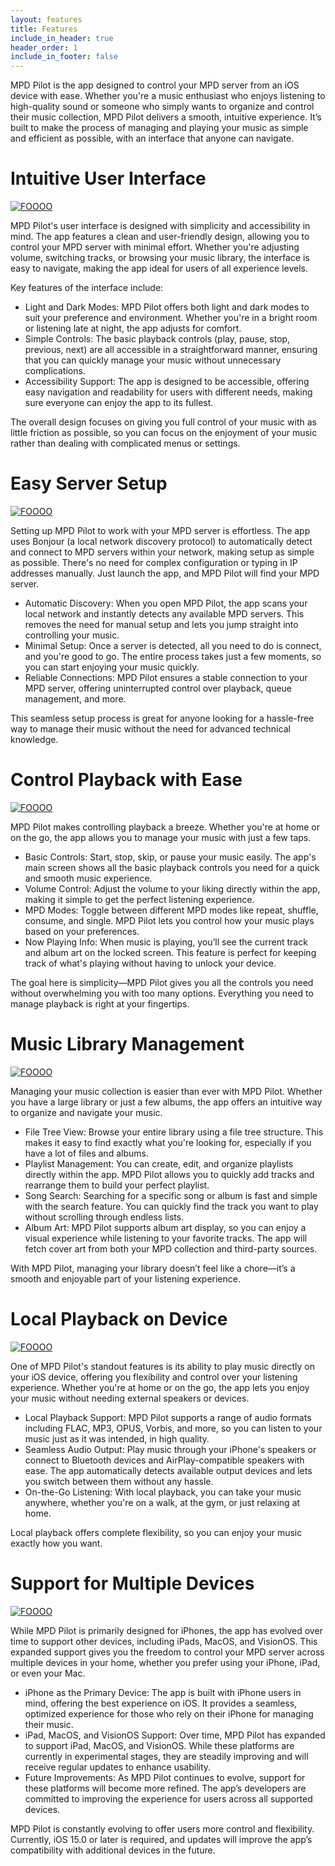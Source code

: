```yaml
---
layout: features
title: Features
include_in_header: true
header_order: 1
include_in_footer: false
---
```


MPD Pilot is the app designed to control your MPD server from an iOS device with ease. Whether you're a music enthusiast who enjoys listening to high-quality sound or someone who simply wants to organize and control their music collection, MPD Pilot delivers a smooth, intuitive experience. It’s built to make the process of managing and playing your music as simple and efficient as possible, with an interface that anyone can navigate.


# Intuitive User Interface

<a href="/assets/screenshots/app/iphone/main/Simulator Screenshot - iPhone 15 Pro Max - 2024-01-24 at 13.42.22.jpg" data-pswp-width="1290" data-pswp-height="2796"
    target="_blank">
    <img src="/assets/screenshots/app/iphone/main/Simulator Screenshot - iPhone 15 Pro Max - 2024-01-24 at 13.42.22.jpg" alt="FOOOO" class="img-r"/>
</a>

MPD Pilot's user interface is designed with simplicity and accessibility in mind. The app features a clean and user-friendly design, allowing you to control your MPD server with minimal effort. Whether you're adjusting volume, switching tracks, or browsing your music library, the interface is easy to navigate, making the app ideal for users of all experience levels.

Key features of the interface include:

- Light and Dark Modes: MPD Pilot offers both light and dark modes to suit your preference and environment. Whether you're in a bright room or listening late at night, the app adjusts for comfort.
- Simple Controls: The basic playback controls (play, pause, stop, previous, next) are all accessible in a straightforward manner, ensuring that you can quickly manage your music without unnecessary complications.
- Accessibility Support: The app is designed to be accessible, offering easy navigation and readability for users with different needs, making sure everyone can enjoy the app to its fullest.

The overall design focuses on giving you full control of your music with as little friction as possible, so you can focus on the enjoyment of your music rather than dealing with complicated menus or settings.

# Easy Server Setup

<a href="/assets/screenshots/app/iphone/main/Simulator Screenshot - iPhone 15 Pro Max - 2024-01-24 at 13.42.22.jpg" data-pswp-width="1290" data-pswp-height="2796"
    target="_blank">
    <img src="/assets/screenshots/app/iphone/main/Simulator Screenshot - iPhone 15 Pro Max - 2024-01-24 at 13.42.22.jpg" alt="FOOOO" class="img-l" />
</a>

Setting up MPD Pilot to work with your MPD server is effortless. The app uses Bonjour (a local network discovery protocol) to automatically detect and connect to MPD servers within your network, making setup as simple as possible. There's no need for complex configuration or typing in IP addresses manually. Just launch the app, and MPD Pilot will find your MPD server.

- Automatic Discovery: When you open MPD Pilot, the app scans your local network and instantly detects any available MPD servers. This removes the need for manual setup and lets you jump straight into controlling your music.
- Minimal Setup: Once a server is detected, all you need to do is connect, and you're good to go. The entire process takes just a few moments, so you can start enjoying your music quickly.
- Reliable Connections: MPD Pilot ensures a stable connection to your MPD server, offering uninterrupted control over playback, queue management, and more.

This seamless setup process is great for anyone looking for a hassle-free way to manage their music without the need for advanced technical knowledge.

# Control Playback with Ease

<a href="/assets/screenshots/app/iphone/main/Simulator Screenshot - iPhone 15 Pro Max - 2024-01-24 at 13.42.22.jpg" data-pswp-width="1290" data-pswp-height="2796"
    target="_blank">
    <img src="/assets/screenshots/app/iphone/main/Simulator Screenshot - iPhone 15 Pro Max - 2024-01-24 at 13.42.22.jpg" alt="FOOOO" class="img-r"/>
</a>

MPD Pilot makes controlling playback a breeze. Whether you're at home or on the go, the app allows you to manage your music with just a few taps.

- Basic Controls: Start, stop, skip, or pause your music easily. The app's main screen shows all the basic playback controls you need for a quick and smooth music experience.
- Volume Control: Adjust the volume to your liking directly within the app, making it simple to get the perfect listening experience.
- MPD Modes: Toggle between different MPD modes like repeat, shuffle, consume, and single. MPD Pilot lets you control how your music plays based on your preferences.
- Now Playing Info: When music is playing, you’ll see the current track and album art on the locked screen. This feature is perfect for keeping track of what's playing without having to unlock your device.

The goal here is simplicity—MPD Pilot gives you all the controls you need without overwhelming you with too many options. Everything you need to manage playback is right at your fingertips.

# Music Library Management

<a href="/assets/screenshots/app/iphone/main/Simulator Screenshot - iPhone 15 Pro Max - 2024-01-24 at 13.42.22.jpg" data-pswp-width="1290" data-pswp-height="2796"
    target="_blank">
    <img src="/assets/screenshots/app/iphone/main/Simulator Screenshot - iPhone 15 Pro Max - 2024-01-24 at 13.42.22.jpg" alt="FOOOO" class="img-l" />
</a>

Managing your music collection is easier than ever with MPD Pilot. Whether you have a large library or just a few albums, the app offers an intuitive way to organize and navigate your music.

- File Tree View: Browse your entire library using a file tree structure. This makes it easy to find exactly what you're looking for, especially if you have a lot of files and albums.
- Playlist Management: You can create, edit, and organize playlists directly within the app. MPD Pilot allows you to quickly add tracks and rearrange them to build your perfect playlist.
- Song Search: Searching for a specific song or album is fast and simple with the search feature. You can quickly find the track you want to play without scrolling through endless lists.
- Album Art: MPD Pilot supports album art display, so you can enjoy a visual experience while listening to your favorite tracks. The app will fetch cover art from both your MPD collection and third-party sources.

With MPD Pilot, managing your library doesn’t feel like a chore—it’s a smooth and enjoyable part of your listening experience.

# Local Playback on Device

<a href="/assets/screenshots/app/iphone/main/Simulator Screenshot - iPhone 15 Pro Max - 2024-01-24 at 13.42.22.jpg" data-pswp-width="1290" data-pswp-height="2796"
    target="_blank">
    <img src="/assets/screenshots/app/iphone/main/Simulator Screenshot - iPhone 15 Pro Max - 2024-01-24 at 13.42.22.jpg" alt="FOOOO" class="img-r"/>
</a>

One of MPD Pilot's standout features is its ability to play music directly on your iOS device, offering you flexibility and control over your listening experience. Whether you're at home or on the go, the app lets you enjoy your music without needing external speakers or devices.

- Local Playback Support: MPD Pilot supports a range of audio formats including FLAC, MP3, OPUS, Vorbis, and more, so you can listen to your music just as it was intended, in high quality.
- Seamless Audio Output: Play music through your iPhone's speakers or connect to Bluetooth devices and AirPlay-compatible speakers with ease. The app automatically detects available output devices and lets you switch between them without any hassle.
- On-the-Go Listening: With local playback, you can take your music anywhere, whether you're on a walk, at the gym, or just relaxing at home.

Local playback offers complete flexibility, so you can enjoy your music exactly how you want.

# Support for Multiple Devices

<a href="/assets/screenshots/app/iphone/main/Simulator Screenshot - iPhone 15 Pro Max - 2024-01-24 at 13.42.22.jpg" data-pswp-width="1290" data-pswp-height="2796"
    target="_blank">
    <img src="/assets/screenshots/app/iphone/main/Simulator Screenshot - iPhone 15 Pro Max - 2024-01-24 at 13.42.22.jpg" alt="FOOOO" class="img-l" />
</a>

While MPD Pilot is primarily designed for iPhones, the app has evolved over time to support other devices, including iPads, MacOS, and VisionOS. This expanded support gives you the freedom to control your MPD server across multiple devices in your home, whether you prefer using your iPhone, iPad, or even your Mac.

- iPhone as the Primary Device: The app is built with iPhone users in mind, offering the best experience on iOS. It provides a seamless, optimized experience for those who rely on their iPhone for managing their music.
- iPad, MacOS, and VisionOS Support: Over time, MPD Pilot has expanded to support iPad, MacOS, and VisionOS. While these platforms are currently in experimental stages, they are steadily improving and will receive regular updates to enhance usability.
- Future Improvements: As MPD Pilot continues to evolve, support for these platforms will become more refined. The app’s developers are committed to improving the experience for users across all supported devices.

MPD Pilot is constantly evolving to offer users more control and flexibility. Currently, iOS 15.0 or later is required, and updates will improve the app’s compatibility with additional devices in the future.

